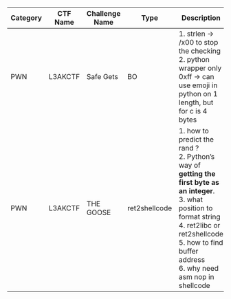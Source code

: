 | Category | CTF Name | Challenge Name | Type          | Description                                                                                                                                                                                                                            | Date       | Solved |
| -------- | -------- | -------------- | ------------- | -------------------------------------------------------------------------------------------------------------------------------------------------------------------------------------------------------------------------------------- | ---------- | ------ |
| PWN      | L3AKCTF  | Safe Gets      | BO            | 1. strlen -> /x00 to stop the checking<br>2. python wrapper only 0xff -> can use emoji in python on 1 length, but for c is 4 bytes                                                                                                     | 2025-07-15 | ✅ Yes  |
| PWN      | L3AKCTF  | THE GOOSE      | ret2shellcode | 1. how to predict the rand ?<br>2. Python’s way of **getting the first byte as an integer**.<br>3. what position to format string<br>4. ret2libc or ret2shellcode<br>5. how to find buffer address<br>6. why need asm nop in shellcode | 2025-07-15 | ✅ Yes  |
